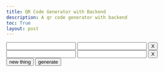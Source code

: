 ```yaml
---
title: QR Code Generator with Backend
description: A qr code generator with backend
toc: True
layout: post
---
```




<div id="qrcode"></div>

<script src="https://cdn.jsdelivr.net/npm/qrcodejs/qrcode.min.js"></script>

<div id="inputDiv">
    <input type="text" id="QR1"> <input type="text" id="Freq1"> <button id="btn1" onclick="Remove(this)"> X </button><br>
    <input type="text" id="QR2"> <input type="text" id="Freq2"> <button id="btn2" onclick="Remove(this)"> X </button><br>
    <!-- <input type="text" id="QR3"> <input type="text" id="Freq3"><br>
    <input type="text" id="QR4"> <input type="text" id="Freq4"><br> -->
</div>
<button onclick="NewInput()">new thing</button>
<button onclick="Generate()"> generate </button>

<script type="text/javascript">
    function NewInput(numb){
        var num;
        if (numb === undefined){
            num =  $("#inputDiv").find("input").length/2 + 1;
        }
        else{
            num = numb;
        }

        var inputQR = document.createElement('input');
        inputQR.type = 'text';
        inputQR.id = `QR${num}`;

        // Create second input element
        var inputFreq = document.createElement('input');
        inputFreq.type = 'text';
        inputFreq.id = `Freq${num}`;

        // Create button element
        var button = document.createElement('button');
        button.id = `btn${num}`;
        button.textContent = 'X'; // Set button text
        // Set onclick event for the button using an anonymous function to call Remove with 'this'
        button.onclick = function() { Remove(this); };

        // Create a line break element
        var lineBreak = document.createElement('br');

        // Assuming you have a container element to append these elements to, for example, a div with id 'container'
        var container = document.getElementById('inputDiv');

        // Append the elements to the container
        container.appendChild(inputQR);
        container.appendChild(inputFreq);
        container.appendChild(button);
        container.appendChild(lineBreak);
    }
    
    function Remove(event){
        var length = $("#inputDiv").find("input").length/2 - 1
        console.log(length);
        document.getElementById(`inputDiv`).innerHTML = "";
        for (var i = 1; i <= length; i ++){
            NewInput(i);
        }
        
    }

    function Generate(){
        console.log($("#inputDiv").find("input").length);
        fetchId().then(id => {
            var link = "{{ site.baseurl }}/2024/01/25/qrcodeacceptbackend.html#" + id;
            console.log(link)
            new QRCode(document.getElementById("qrcode"), link)
        })
    }

    function fetchId() {
        // Construct the URL for the POST request
        const url = 'http://localhost:8911/api/qrcode/newCode';

        var linkList = [];
        var freqList = [];

        for (var i = 0; i < $("#inputDiv").find("input").length/2; i ++){
            try {
                linkList.push(document.getElementById(`QR${i+1}`).value);
                freqList.push(parseFloat(document.getElementById(`Freq${i+1}`).value));
            }
            catch{
                i --;
            }
        }
        
        if(freqList.reduce((partialSum, a) => partialSum + a, 0) != 1.0){
            alert("Please ensure the sum of your frequencies is 1");
            return;
        }
        
        const payload = {
            links: linkList,
            frequencies: freqList
        };

        console.log(payload);
        
        return fetch(url, {
            method: 'POST', 
            headers: {
                'Content-Type': 'application/json' 
            },
            body: JSON.stringify(payload) 
        })
        .then(response => {
            if (!response.ok) {
                throw new Error('Network response was not ok');
            }
            return response.json(); 
        })
        .then(data => {
            return data.id;
        })
        .catch(error => {
            console.error('Error:', error); 
        });
    }

</script>

<script>

</script>